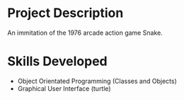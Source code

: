 # Project Description
An immitation of the 1976 arcade action game Snake.

# Skills Developed
- Object Orientated Programming (Classes and Objects)
- Graphical User Interface (turtle)
